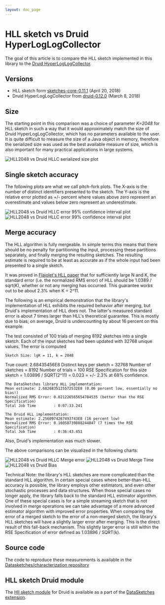 ```yaml
---
layout: doc_page
---
```

<!--
    Licensed to the Apache Software Foundation (ASF) under one
    or more contributor license agreements.  See the NOTICE file
    distributed with this work for additional information
    regarding copyright ownership.  The ASF licenses this file
    to you under the Apache License, Version 2.0 (the
    "License"); you may not use this file except in compliance
    with the License.  You may obtain a copy of the License at

      http://www.apache.org/licenses/LICENSE-2.0

    Unless required by applicable law or agreed to in writing,
    software distributed under the License is distributed on an
    "AS IS" BASIS, WITHOUT WARRANTIES OR CONDITIONS OF ANY
    KIND, either express or implied.  See the License for the
    specific language governing permissions and limitations
    under the License.
-->
# HLL sketch vs Druid HyperLogLogCollector

The goal of this article is to compare the HLL sketch implemented in this library to the <a href="https://github.com/druid-io/druid/tree/master/hll/src/main/java/io/druid/hll">Druid HyperLogLogCollector</a>.

## Versions

* HLL sketch form <a href="https://github.com/DataSketches/sketches-core/releases/tag/sketches-core-0.11.1">sketches-core-0.11.1</a> (April 20, 2018)
* Druid HyperLogLogCollector from <a href="https://github.com/druid-io/druid/releases/tag/druid-0.12.0">druid-0.12.0</a> (March 8, 2018)

## Size

The starting point in this comparison was a choice of parameter <i>K=2048</i> for HLL sketch in such a way that it would approximately match the size of Druid HyperLogLogCollector, which has no parameters available to the user. It is quite difficult to measure the size of a Java object in memory, therefore the serialized size was used as the best available measure of size, which is also important for many practical applications in large systems.

<img class="doc-img-full" src="{{site.docs_img_dir}}/hll/hll-sketch-vs-druid-size.png" alt="HLL2048 vs Druid HLLC serialized size plot" />

## Single sketch accuracy

The following plots are what we call pitch-fork plots. The X-axis is the number of distinct identifiers presented to the sketch. The Y-axis is the relative error plotted as +/- percent where values above zero represent an overestimate and values below zero represent an underestimate.

<img class="doc-img-full" src="{{site.docs_img_dir}}/hll/hll-sketch-vs-druid-error-95pct.png" alt="HLL2048 vs Druid HLLC error 95% confidence interval plot" />

<img class="doc-img-full" src="{{site.docs_img_dir}}/hll/hll-sketch-vs-druid-error-99pct.png" alt="HLL2048 vs Druid HLLC error 99% confidence interval plot" />

## Merge accuracy

The HLL algorithm is fully mergeable. In simple terms this means that there should be no penalty for partitioning the input, processing these partitions separately, and finally merging the resulting sketches. The resulting estimate is required to be at least as accurate as if the whole input had been presented to a single sketch.

It was proved in <a href="http://algo.inria.fr/flajolet/Publications/FlFuGaMe07.pdf">Flajolet's HLL paper</a> that for sufficiently large N and K, the standard error (i.e. the normalized RMS error) of HLL should be 1.0389 / sqrt(K), whether or not any merging has occurred. This guarantee works out to be about 2.3% when K = 2^11.

The following is an empirical demonstration that the library's implementation of HLL exhibits the required behavior after merging, but Druid's implementation of HLL does not. The latter's measured standard error is about 7 times larger than HLL's theoretical guarantee. This is mostly due to bias; on average, Druid is undercounting by about 16 percent on this example.

The test consisted of 100 trials of merging 8192 sketches into a single sketch.  Each of the input sketches had been updated with 32768 unique values. The error is computed 

	Sketch Size: lgK = 11, k = 2048
  True count: 2.68435456E8
	Distinct keys per sketch = 32768
	Number of sketches = 8192
	Number of trials = 100
  RSE Specification for this size sketch = 1.03896 / SQRT(2^11) = 0.023 = +/- 2.3% at 68% confidence.
	
	The DataSketches library HLL implementation:
	Mean estimate: 2.6826835125572532E8 (0.06 percent low, essentially no bias!)
	Normalized RMS Error: 0.021226565654784535 (better than the RSE Specification)
	Total Job Time        : 0:07:33.241
	
	The Druid HLL implementation:
	Mean estimate: 2.2560974267493743E8 (16 percent low)
	Normalized RMS Error: 0.16058739888244847 (7 times the RSE Specification)
	Total Job Time        : 0:36:43.451

Also, Druid's implementation was much slower. 

The above comparisons can be visualized in the following charts:

<img class="doc-img-half" src="{{site.docs_img_dir}}/hll/DruidRSEComparison.png" alt="HLL2048 vs Druid HLLC Merge error" />
<img class="doc-img-half" src="{{site.docs_img_dir}}/hll/DruidBuildMergeTimeComparison.png" alt="HLL2048 vs Druid Merge Time" />
<img class="doc-img-half" src="{{site.docs_img_dir}}/hll/DruidHllBiasComparison.png" alt="HLL2048 vs Druid Bias" />


Technical Note: the library's HLL sketches are more complicated than the standard HLL algorithm. In certain special cases where better-than-HLL accuracy is possible, the library employs other estimators, and even other stochastic processes and data structures. When those special cases no longer apply, the library falls back to the standard HLL estimator algorithm. 
One of these special cases is for a simple streaming sketch that is not involved in merge operations we can take advantage of a more advanced estimator algorithm with improved error properties.
When comparing the error of a merged sketch to the error of a non-merged sketch, the library's HLL sketches will have a slightly larger error after merging. This is the direct result of this fall-back mechanism. 
This slightly larger error is still within the RSE Specification of error defined as 1.03896 / SQRT(k).

## Source code

The code to reproduce these measurements is available in the <a href="https://github.com/DataSketches/characterization/tree/druid-hyperloglogcollector">Datasketches/characterization repository</a>

## HLL sketch Druid module

The <a href="http://druid.io/docs/latest/development/extensions-core/datasketches-hll.html">Hll sketch module</a> for Druid is available as a part of the <a href="http://druid.io/docs/latest/development/extensions-core/datasketches-extension.html">DataSketches extension</a>.
